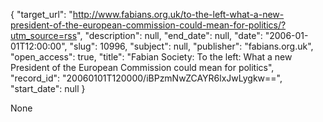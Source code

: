 {
  "target_url": "http://www.fabians.org.uk/to-the-left-what-a-new-president-of-the-european-commission-could-mean-for-politics/?utm_source=rss", 
  "description": null, 
  "end_date": null, 
  "date": "2006-01-01T12:00:00", 
  "slug": 10996, 
  "subject": null, 
  "publisher": "fabians.org.uk", 
  "open_access": true, 
  "title": "Fabian Society: To the left: What a new President of the European Commission could mean for politics", 
  "record_id": "20060101T120000/iBPzmNwZCAYR6lxJwLygkw==", 
  "start_date": null
}

None